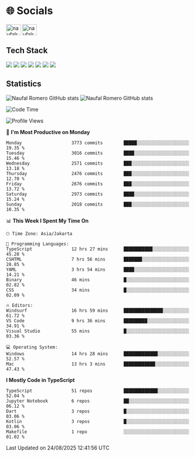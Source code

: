 <h1 align="">🌐 Socials</h1>
<p align="left">
<a href="https://linkedin.com/in/naufal-romero-putra-pratama-9ab816177/" target="blank"><img align="center" src="https://raw.githubusercontent.com/rahuldkjain/github-profile-readme-generator/master/src/images/icons/Social/linked-in-alt.svg" alt="naufalromero" height="30" width="40" /></a>
<a href="https://instagram.com/naufalromero" target="blank"><img align="center" src="https://raw.githubusercontent.com/rahuldkjain/github-profile-readme-generator/master/src/images/icons/Social/instagram.svg" alt="naufalromero" height="30" width="40" /></a>
</p>


<h2 align="">Tech Stack</h2>
<div align="">
  <img src="https://img.shields.io/badge/next.js-000000?style=for-the-badge&logo=nextdotjs&logoColor=white"/>
 <img src="https://img.shields.io/badge/typescript-%23007ACC.svg?style=for-the-badge&logo=typescript&logoColor=white"/>
 <img src="https://img.shields.io/badge/react-%2320232a.svg?style=for-the-badge&logo=react&logoColor=%2361DAFB"/>
 <img src="https://img.shields.io/badge/tailwindcss-%2338B2AC.svg?style=for-the-badge&logo=tailwind-css&logoColor=white"/>
 <img src="https://img.shields.io/badge/Prisma-3982CE?style=for-the-badge&logo=Prisma&logoColor=white"/>
 <img src="https://img.shields.io/badge/javascript-%23323330.svg?style=for-the-badge&logo=javascript&logoColor=%23F7DF1E"/>
 <img src="https://img.shields.io/badge/java-%23ED8B00.svg?style=for-the-badge&logo=openjdk&logoColor=white"/>
</div>


<h2 align="">Statistics</h2>
<div align="">
<img src="https://github-readme-stats-xi-nine-74.vercel.app/api?username=romves&show_icons=true&theme=tokyonight&include_all_commits=true&count_private=true" alt="Naufal Romero GitHub stats"/>
<img src="https://github-readme-stats-xi-nine-74.vercel.app/api/top-langs/?username=romves&theme=tokyonight&hide_border=false&include_all_commits=true&count_private=true&layout=compact" alt="Naufal Romero GitHub stats"/>
</div>

<!--START_SECTION:waka-->
![Code Time](http://img.shields.io/badge/Code%20Time-2%2C829%20hrs%205%20mins-blue)

![Profile Views](http://img.shields.io/badge/Profile%20Views-0-blue)

📅 **I'm Most Productive on Monday** 

```text
Monday                   3773 commits        █████░░░░░░░░░░░░░░░░░░░░   19.35 % 
Tuesday                  3016 commits        ████░░░░░░░░░░░░░░░░░░░░░   15.46 % 
Wednesday                2571 commits        ███░░░░░░░░░░░░░░░░░░░░░░   13.18 % 
Thursday                 2476 commits        ███░░░░░░░░░░░░░░░░░░░░░░   12.70 % 
Friday                   2676 commits        ███░░░░░░░░░░░░░░░░░░░░░░   13.72 % 
Saturday                 2973 commits        ████░░░░░░░░░░░░░░░░░░░░░   15.24 % 
Sunday                   2018 commits        ███░░░░░░░░░░░░░░░░░░░░░░   10.35 % 
```


📊 **This Week I Spent My Time On** 

```text
🕑︎ Time Zone: Asia/Jakarta

💬 Programming Languages: 
TypeScript               12 hrs 27 mins      ███████████░░░░░░░░░░░░░░   45.28 % 
CSHTML                   7 hrs 56 mins       ███████░░░░░░░░░░░░░░░░░░   28.85 % 
YAML                     3 hrs 54 mins       ████░░░░░░░░░░░░░░░░░░░░░   14.21 % 
Binary                   46 mins             █░░░░░░░░░░░░░░░░░░░░░░░░   02.82 % 
CSS                      34 mins             █░░░░░░░░░░░░░░░░░░░░░░░░   02.09 % 

🔥 Editors: 
Windsurf                 16 hrs 59 mins      ███████████████░░░░░░░░░░   61.72 % 
VS Code                  9 hrs 36 mins       █████████░░░░░░░░░░░░░░░░   34.91 % 
Visual Studio            55 mins             █░░░░░░░░░░░░░░░░░░░░░░░░   03.36 % 

💻 Operating System: 
Windows                  14 hrs 28 mins      █████████████░░░░░░░░░░░░   52.57 % 
Mac                      13 hrs 3 mins       ████████████░░░░░░░░░░░░░   47.43 % 
```

**I Mostly Code in TypeScript** 

```text
TypeScript               51 repos            █████████████░░░░░░░░░░░░   52.04 % 
Jupyter Notebook         6 repos             ██░░░░░░░░░░░░░░░░░░░░░░░   06.12 % 
Dart                     3 repos             █░░░░░░░░░░░░░░░░░░░░░░░░   03.06 % 
Kotlin                   3 repos             █░░░░░░░░░░░░░░░░░░░░░░░░   03.06 % 
Makefile                 1 repo              ░░░░░░░░░░░░░░░░░░░░░░░░░   01.02 % 
```




 Last Updated on 24/08/2025 12:41:56 UTC
<!--END_SECTION:waka-->
